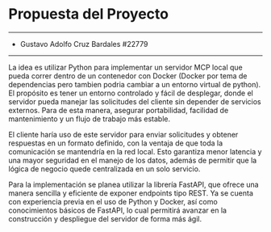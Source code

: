 # Propuesta del Proyecto 
---
- Gustavo Adolfo Cruz Bardales #22779
---

La idea es utilizar Python para implementar un servidor MCP local que pueda correr dentro de un contenedor con Docker (Docker por tema de dependencias pero tambien podria cambiar a un entorno virtual de python). El propósito es tener un entorno controlado y fácil de desplegar, donde el servidor pueda manejar las solicitudes del cliente sin depender de servicios externos. Para de esta manera, asegurar portabilidad, facilidad de mantenimiento y un flujo de trabajo más estable.

El cliente haría uso de este servidor para enviar solicitudes y obtener respuestas en un formato definido, con la ventaja de que toda la comunicación se mantendría en la red local. Esto garantiza menor latencia y una mayor seguridad en el manejo de los datos, además de permitir que la lógica de negocio quede centralizada en un solo servicio.

Para la implementación se planea utilizar la librería FastAPI, que ofrece una manera sencilla y eficiente de exponer endpoints tipo REST. Ya se cuenta con experiencia previa en el uso de Python y Docker, así como conocimientos básicos de FastAPI, lo cual permitirá avanzar en la construcción y despliegue del servidor de forma más ágil.


